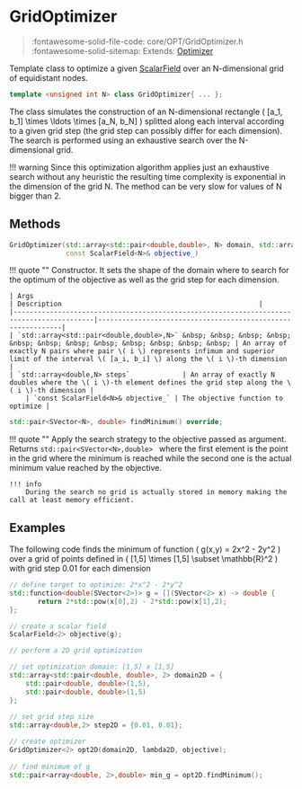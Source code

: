 # GridOptimizer

> :fontawesome-solid-file-code: core/OPT/GridOptimizer.h &nbsp;&nbsp;&nbsp;&nbsp;&nbsp;&nbsp; :fontawesome-solid-sitemap: Extends: [Optimizer](Optimizer.md)

Template class to optimize a given [ScalarField](ScalarField.md) over an N-dimensional grid of equidistant nodes. 

``` c++
template <unsigned int N> class GridOptimizer{ ... };

```

The class simulates the construction of an N-dimensional rectangle \( [a_1, b_1] \times \ldots \times [a_N, b_N] \) splitted along each interval according to a given grid step (the grid step can possibly differ for each dimension). The search is performed using an exhaustive search over the N-dimensional grid. 

!!! warning
	Since this optimization algorithm applies just an exhaustive search without any heuristic the resulting time complexity is exponential in the dimension of the grid N. The method can be very slow for values of N bigger than 2.

## Methods
``` c++
GridOptimizer(std::array<std::pair<double,double>, N> domain, std::array<double, N> steps, 
	          const ScalarField<N>& objective_)

```

!!! quote ""
	Constructor. It sets the shape of the domain where to search for the optimum of the objective as well as the grid step for each dimension.

    | Args                                                                                          | Description                                                 |
    |------------------------------------------------------------------------------------------|-------------------------------------------------------------|
    | `std::array<std::pair<double,double>,N>` &nbsp; &nbsp; &nbsp; &nbsp; &nbsp; &nbsp; &nbsp; &nbsp; &nbsp; &nbsp; &nbsp; &nbsp; | An array of exactly N pairs where pair \( i \) represents infimum and superior limit of the interval \( [a_i, b_i] \) along the \( i \)-th dimension                                                 |
    | `std::array<double,N> steps`             | An array of exactly N doubles where the \( i \)-th element defines the grid step along the \( i \)-th dimension |
		| `const ScalarField<N>& objective_` | The objective function to optimize |

``` c++
std::pair<SVector<N>, double> findMinimum() override;
```

!!! quote ""
	Apply the search strategy to the objective passed as argument. Returns `std::pair<SVector<N>,double> ` where the first element is the point in the grid where the minimum is reached while the second one is the actual minimum value reached by the objective.

    !!! info
		During the search no grid is actually stored in memory making the call at least memory efficient.
	
## Examples

The following code finds the minimum of function \( g(x,y) = 2x^2 - 2y^2 \) over a grid of points defined in \( [1,5] \times [1,5] \subset \mathbb{R}^2 \) with grid step 0.01 for each dimension

``` c++ linenums="1"
// define target to optimize: 2*x^2 - 2*y^2
std::function<double(SVector<2>)> g = [](SVector<2> x) -> double { 
       return 2*std::pow(x[0],2) - 2*std::pow(x[1],2); 
};

// create a scalar field
ScalarField<2> objective(g);

// perform a 2D grid optimization

// set optimization domain: [1,5] x [1,5]
std::array<std::pair<double, double>, 2> domain2D = {
	std::pair<double, double>(1,5), 
	std::pair<double, double>(1,5)
};
  
// set grid step size
std::array<double,2> step2D = {0.01, 0.01};

// create optimizer
GridOptimizer<2> opt2D(domain2D, lambda2D, objective);
  
// find minimum of g
std::pair<array<double, 2>,double> min_g = opt2D.findMinimum();
```
